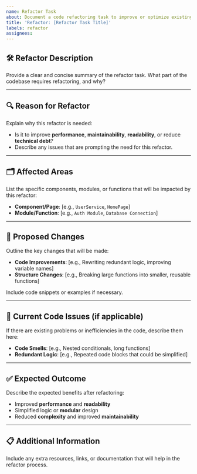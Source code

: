 ```yaml
---
name: Refactor Task
about: Document a code refactoring task to improve or optimize existing code without changing functionality.
title: 'Refactor: [Refactor Task Title]'
labels: refactor
assignees:
---
```


## 🛠 **Refactor Description**

Provide a clear and concise summary of the refactor task. What part of the codebase requires refactoring, and why?

---

## 🔍 **Reason for Refactor**

Explain why this refactor is needed:

- Is it to improve **performance**, **maintainability**, **readability**, or reduce **technical debt**?
- Describe any issues that are prompting the need for this refactor.

---

## 🗂 **Affected Areas**

List the specific components, modules, or functions that will be impacted by this refactor:

- **Component/Page**: [e.g., `UserService`, `HomePage`]
- **Module/Function**: [e.g., `Auth Module`, `Database Connection`]

---

## 🚀 **Proposed Changes**

Outline the key changes that will be made:

- **Code Improvements**: [e.g., Rewriting redundant logic, improving variable names]
- **Structure Changes**: [e.g., Breaking large functions into smaller, reusable functions]

Include code snippets or examples if necessary.

---

## 🛑 **Current Code Issues (if applicable)**

If there are existing problems or inefficiencies in the code, describe them here:

- **Code Smells**: [e.g., Nested conditionals, long functions]
- **Redundant Logic**: [e.g., Repeated code blocks that could be simplified]

---

## ✅ **Expected Outcome**

Describe the expected benefits after refactoring:

- Improved **performance** and **readability**
- Simplified logic or **modular** design
- Reduced **complexity** and improved **maintainability**

---

## 📋 **Additional Information**

Include any extra resources, links, or documentation that will help in the refactor process.
